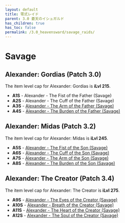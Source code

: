 ```yaml
---
layout: default
title: 零式レイド
parent: 3.0 蒼天のイシュガルド
has_children: true
has_toc: false
permalink: /3.0_heavensward/savage_raids/
---
```


# Savage

## Alexander: Gordias (Patch 3.0)

The item level cap for Alexander: Gordias is **iLvl 215**.

- **A1S** - Alexander - The Fist of the Father (Savage)
- **A2S** - Alexander - The Cuff of the Father (Savage)
- **A3S** - [Alexander - The Arm of the Father (Savage)](a3s/README.md)
- **A4S** - [Alexander - The Burden of the Father (Savage)](a4s/README.md)

## Alexander: Midas (Patch 3.2)

The item level cap for Alexander: Midas is **iLvl 245**.

- **A5S** - [Alexander - The Fist of the Son (Savage)](a5s/README.md)
- **A6S** - [Alexander - The Cuff of the Son (Savage)](a6s/README.md)
- **A7S** - [Alexander - The Arm of the Son (Savage)](a7s/README.md)
- **A8S** - [Alexander - The Burden of the Son (Savage)](a8s/README.md)

## Alexander: The Creator (Patch 3.4)

The item level cap for Alexander: The Creator is **iLvl 275**.

- **A9S** - [Alexander - The Eyes of the Creator (Savage)](a9s/README.md)
- **A10S** - [Alexander - Breath of the Creator (Savage)](a10s/README.md)
- **A11S** - [Alexander - The Heart of the Creator (Savage)](a11s/README.md)
- **A12S** - [Alexander - The Soul of the Creator (Savage)](a12s/README.md)
